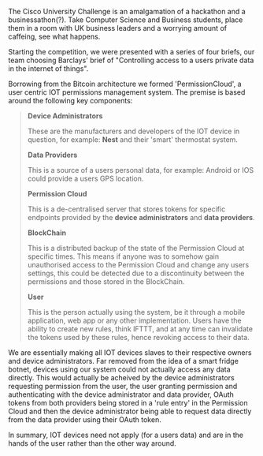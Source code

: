 The Cisco University Challenge is an amalgamation of a hackathon and a businessathon(?). Take Computer Science and Business students, place them in a room with UK business leaders and a worrying amount of caffeing, see what happens. 

Starting the competition, we were presented with a series of four briefs, our team choosing Barclays' brief of "Controlling access to a users private data in the internet of things".

Borrowing from the Bitcoin architecture we formed 'PermissionCloud', a user centric IOT permissions management system. The premise is based around the following key components:

> **Device Administrators**
> 
> These are the manufacturers and developers of the IOT device in question, for example: **Nest** and their 'smart' thermostat system.
> 
> **Data Providers**
> 
> This is a source of a users personal data, for example: Android or IOS could provide a users GPS location.
> 
> **Permission Cloud**
> 
> This is a de-centralised server that stores tokens for specific endpoints provided by the **device administrators** and **data providers**.
> 
> **BlockChain**
> 
> This is a distributed backup of the state of the Permission Cloud at specific times. This means if anyone was to somehow gain unauthorised access to the Permission Cloud and change any users settings, this could be detected due to a discontinuity between the permissions and those stored in the BlockChain. 
> 
> **User**
> 
> This is the person actually using the system, be it through a mobile application, web app or any other implementation. Users have the ability to create new rules, think IFTTT, and at any time can invalidate the tokens used by these rules, hence revoking access to their data.

We are essentially making all IOT devices slaves to their respective owners and device administrators. Far removed from the idea of a smart fridge botnet, devices using our system could not actually access any data directly. This would actually be acheived by the device administrators requesting permission from the user, the user granting permission and authenticating with the device administrator and data provider, OAuth tokens from both providers being stored in a 'rule entry' in the Permission Cloud and then the device administrator being able to request data directly from the data provider using their OAuth token. 

In summary, IOT devices need not apply (for a users data) and are in the hands of the user rather than the other way around.


